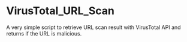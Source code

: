 # VirusTotal_URL_Scan
A very simple script to retrieve URL scan result with VirusTotal API and returns if the URL is malicious.

